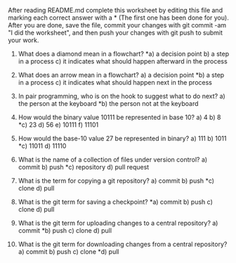 After reading README.md complete this worksheet by editing this file and marking each correct answer with a * (The first one has been done for you). After you are done, save the file, commit your changes with git commit -am "I did the worksheet", and then push your changes with git push to submit your work.

1) What does a diamond mean in a flowchart? *a) a decision point b) a step in a process c) it indicates what should happen afterward in the process

2) What does an arrow mean in a flowchart? a) a decision point *b) a step in a process c) it indicates what should happen next in the process

3) In pair programming, who is on the hook to suggest what to do next? a) the person at the keyboard *b) the person not at the keyboard

4) How would the binary value 10111 be represented in base 10? a) 4 b) 8 *c) 23 d) 56 e) 10111 f) 11101

5) How would the base-10 value 27 be represented in binary? a) 111 b) 1011 *c) 11011 d) 11110

6) What is the name of a collection of files under version control? a) commit b) push *c) repository d) pull request

7) What is the term for copying a git repository? a) commit b) push *c) clone d) pull

8) What is the git term for saving a checkpoint? *a) commit b) push c) clone d) pull

9) What is the git term for uploading changes to a central repository? a) commit *b) push c) clone d) pull

10) What is the git term for downloading changes from a central repository? a) commit b) push c) clone *d) pull
